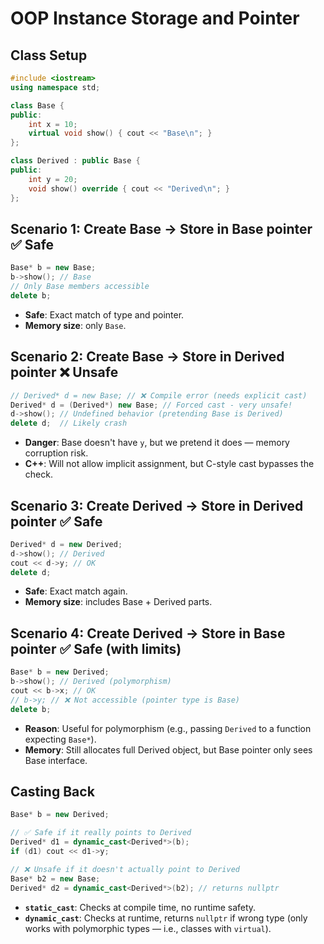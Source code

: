 # OOP Instance Storage and Pointer

## Class Setup

```cpp
#include <iostream>
using namespace std;

class Base {
public:
    int x = 10;
    virtual void show() { cout << "Base\n"; }
};

class Derived : public Base {
public:
    int y = 20;
    void show() override { cout << "Derived\n"; }
};
```

## Scenario 1: Create Base → Store in Base pointer ✅ Safe

```cpp
Base* b = new Base;
b->show(); // Base
// Only Base members accessible
delete b;
```

* **Safe**: Exact match of type and pointer.
* **Memory size**: only `Base`.

## Scenario 2: Create Base → Store in Derived pointer ❌ Unsafe

```cpp
// Derived* d = new Base; // ❌ Compile error (needs explicit cast)
Derived* d = (Derived*) new Base; // Forced cast - very unsafe!
d->show(); // Undefined behavior (pretending Base is Derived)
delete d;  // Likely crash
```

* **Danger**: Base doesn't have `y`, but we pretend it does — memory corruption risk.
* **C++**: Will not allow implicit assignment, but C-style cast bypasses the check.

## Scenario 3: Create Derived → Store in Derived pointer ✅ Safe

```cpp
Derived* d = new Derived;
d->show(); // Derived
cout << d->y; // OK
delete d;
```

* **Safe**: Exact match again.
* **Memory size**: includes Base + Derived parts.

## Scenario 4: Create Derived → Store in Base pointer ✅ Safe (with limits)

```cpp
Base* b = new Derived;
b->show(); // Derived (polymorphism)
cout << b->x; // OK
// b->y; // ❌ Not accessible (pointer type is Base)
delete b;
```

* **Reason**: Useful for polymorphism (e.g., passing `Derived` to a function expecting `Base*`).
* **Memory**: Still allocates full Derived object, but Base pointer only sees Base interface.

## Casting Back

```cpp
Base* b = new Derived;

// ✅ Safe if it really points to Derived
Derived* d1 = dynamic_cast<Derived*>(b);
if (d1) cout << d1->y;

// ❌ Unsafe if it doesn't actually point to Derived
Base* b2 = new Base;
Derived* d2 = dynamic_cast<Derived*>(b2); // returns nullptr
```

* **`static_cast`**: Checks at compile time, no runtime safety.
* **`dynamic_cast`**: Checks at runtime, returns `nullptr` if wrong type (only works with polymorphic types — i.e., classes with `virtual`).